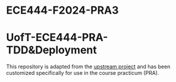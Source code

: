 # ECE444-F2024-PRA3

# UofT-ECE444-PRA-TDD&Deployment
This repository is adapted from the [upstream project](https://github.com/mjhea0/flaskr-tdd) and has been customized specifically for use in the course practicum (PRA).
